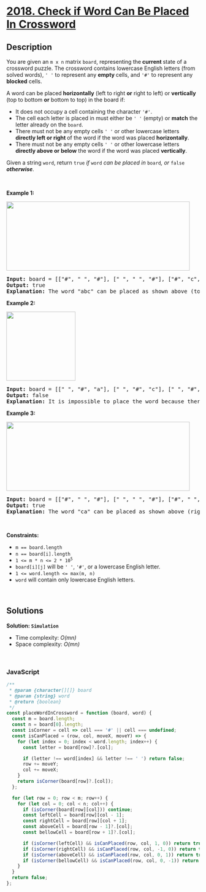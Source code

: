 # [2018. Check if Word Can Be Placed In Crossword](https://leetcode.com/problems/check-if-word-can-be-placed-in-crossword)

## Description

<div class="elfjS" data-track-load="description_content"><p>You are given an <code>m x n</code> matrix <code>board</code>, representing the<strong> current </strong>state of a crossword puzzle. The crossword contains lowercase English letters (from solved words), <code>' '</code> to represent any <strong>empty </strong>cells, and <code>'#'</code> to represent any <strong>blocked</strong> cells.</p>

<p>A word can be placed<strong> horizontally</strong> (left to right <strong>or</strong> right to left) or <strong>vertically</strong> (top to bottom <strong>or</strong> bottom to top) in the board if:</p>

<ul>
	<li>It does not occupy a cell containing the character <code>'#'</code>.</li>
	<li>The cell each letter is placed in must either be <code>' '</code> (empty) or <strong>match</strong> the letter already on the <code>board</code>.</li>
	<li>There must not be any empty cells <code>' '</code> or other lowercase letters <strong>directly left or right</strong><strong> </strong>of the word if the word was placed <strong>horizontally</strong>.</li>
	<li>There must not be any empty cells <code>' '</code> or other lowercase letters <strong>directly above or below</strong> the word if the word was placed <strong>vertically</strong>.</li>
</ul>

<p>Given a string <code>word</code>, return <code>true</code><em> if </em><code>word</code><em> can be placed in </em><code>board</code><em>, or </em><code>false</code><em> <strong>otherwise</strong></em>.</p>

<p>&nbsp;</p>
<p><strong class="example">Example 1:</strong></p>
<img alt="" src="https://assets.leetcode.com/uploads/2021/10/04/crossword-ex1-1.png" style="width: 478px; height: 180px;">
<pre><strong>Input:</strong> board = [["#", " ", "#"], [" ", " ", "#"], ["#", "c", " "]], word = "abc"
<strong>Output:</strong> true
<strong>Explanation:</strong> The word "abc" can be placed as shown above (top to bottom).
</pre>

<p><strong class="example">Example 2:</strong></p>
<img alt="" src="https://assets.leetcode.com/uploads/2021/10/04/crossword-ex2-1.png" style="width: 180px; height: 180px;">
<pre><strong>Input:</strong> board = [[" ", "#", "a"], [" ", "#", "c"], [" ", "#", "a"]], word = "ac"
<strong>Output:</strong> false
<strong>Explanation:</strong> It is impossible to place the word because there will always be a space/letter above or below it.</pre>

<p><strong class="example">Example 3:</strong></p>
<img alt="" src="https://assets.leetcode.com/uploads/2021/10/04/crossword-ex3-1.png" style="width: 478px; height: 180px;">
<pre><strong>Input:</strong> board = [["#", " ", "#"], [" ", " ", "#"], ["#", " ", "c"]], word = "ca"
<strong>Output:</strong> true
<strong>Explanation:</strong> The word "ca" can be placed as shown above (right to left). 
</pre>

<p>&nbsp;</p>
<p><strong>Constraints:</strong></p>

<ul>
	<li><code>m == board.length</code></li>
	<li><code>n == board[i].length</code></li>
	<li><code>1 &lt;= m * n &lt;= 2 * 10<sup>5</sup></code></li>
	<li><code>board[i][j]</code> will be <code>' '</code>, <code>'#'</code>, or a lowercase English letter.</li>
	<li><code>1 &lt;= word.length &lt;= max(m, n)</code></li>
	<li><code>word</code> will contain only lowercase English letters.</li>
</ul>
</div>

<p>&nbsp;</p>

## Solutions

**Solution: `Simulation`**

- Time complexity: <em>O(mn)</em>
- Space complexity: <em>O(mn)</em>

<p>&nbsp;</p>

### **JavaScript**

```js
/**
 * @param {character[][]} board
 * @param {string} word
 * @return {boolean}
 */
const placeWordInCrossword = function (board, word) {
  const m = board.length;
  const n = board[0].length;
  const isCorner = cell => cell === '#' || cell === undefined;
  const isCanPlaced = (row, col, moveX, moveY) => {
    for (let index = 0; index < word.length; index++) {
      const letter = board[row]?.[col];

      if (letter !== word[index] && letter !== ' ') return false;
      row += moveY;
      col += moveX;
    }
    return isCorner(board[row]?.[col]);
  };

  for (let row = 0; row < m; row++) {
    for (let col = 0; col < n; col++) {
      if (isCorner(board[row][col])) continue;
      const leftCell = board[row][col - 1];
      const rightCell = board[row][col + 1];
      const aboveCell = board[row - 1]?.[col];
      const bellowCell = board[row + 1]?.[col];

      if (isCorner(leftCell) && isCanPlaced(row, col, 1, 0)) return true;
      if (isCorner(rightCell) && isCanPlaced(row, col, -1, 0)) return true;
      if (isCorner(aboveCell) && isCanPlaced(row, col, 0, 1)) return true;
      if (isCorner(bellowCell) && isCanPlaced(row, col, 0, -1)) return true;
    }
  }
  return false;
};
```
